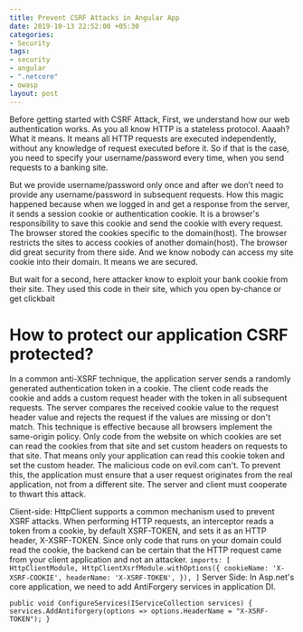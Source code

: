 ```yaml
---
title: Prevent CSRF Attacks in Angular App
date: 2019-10-13 22:52:00 +05:30
categories:
- Security
tags:
- security
- angular
- ".netcore"
- owasp
layout: post
---
```


Before getting started with CSRF Attack, First, we understand how our web authentication works. As you all know HTTP is a stateless protocol. Aaaah? What it means. It means all HTTP requests are executed independently, without any knowledge of request executed before it. So if that is the case, you need to specify your username/password every time, when you send requests to a banking site.

But we provide username/password only once and after we don’t need to provide any username/password in subsequent requests. How this magic happened because when we logged in and get a response from the server, it sends a session cookie or authentication cookie. It is a browser's responsibility to save this cookie and send the cookie with every request. The browser stored the cookies specific to the domain(host). The browser restricts the sites to access cookies of another domain(host). The browser did great security from there side. And we know nobody can access my site cookie into their domain. It means we are secured.

But wait for a second, here attacker know to exploit your bank cookie from their site. 
They used this code in their site, which you open by-chance or get clickbait

# How to protect our application CSRF protected? 

In a common anti-XSRF technique, the application server sends a randomly generated authentication token in a cookie. The client code reads the cookie and adds a custom request header with the token in all subsequent requests. The server compares the received cookie value to the request header value and rejects the request if the values are missing or don't match.
This technique is effective because all browsers implement the same-origin policy. Only code from the website on which cookies are set can read the cookies from that site and set custom headers on requests to that site. That means only your application can read this cookie token and set the custom header. The malicious code on evil.com can't.
To prevent this, the application must ensure that a user request originates from the real application, not from a different site. The server and client must cooperate to thwart this attack.

Client-side:
HttpClient supports a common mechanism used to prevent XSRF attacks. When performing HTTP requests, an interceptor reads a token from a cookie, by default XSRF-TOKEN, and sets it as an HTTP header, X-XSRF-TOKEN. Since only code that runs on your domain could read the cookie, the backend can be certain that the HTTP request came from your client application and not an attacker.
`imports: [
  HttpClientModule,
  HttpClientXsrfModule.withOptions({
    cookieName: 'X-XSRF-COOKIE',
    headerName: 'X-XSRF-TOKEN',
  }),
]`
Server Side:
In Asp.net's core application, we need to add AntiForgery services in application DI.

`public void ConfigureServices(IServiceCollection services)
{
      services.AddAntiforgery(options => options.HeaderName = "X-XSRF-TOKEN");
}`


